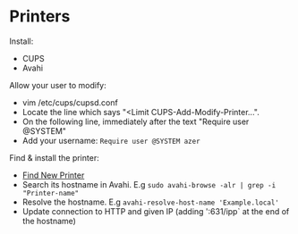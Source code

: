 # Printers

Install:

* CUPS
* Avahi

Allow your user to modify:

* vim /etc/cups/cupsd.conf
* Locate the line which says "<Limit CUPS-Add-Modify-Printer...".
* On the following line, immediately after the text "Require user @SYSTEM" 
* Add your username: `Require user @SYSTEM azer`

Find & install the printer:

* [Find New Printer](http://localhost:631/admin/)
* Search its hostname in Avahi. E.g `sudo avahi-browse -alr | grep -i "Printer-name"`
* Resolve the hostname. E.g `avahi-resolve-host-name 'Example.local'`
* Update connection to HTTP and given IP (adding ':631/ipp` at the end of the hostname)
